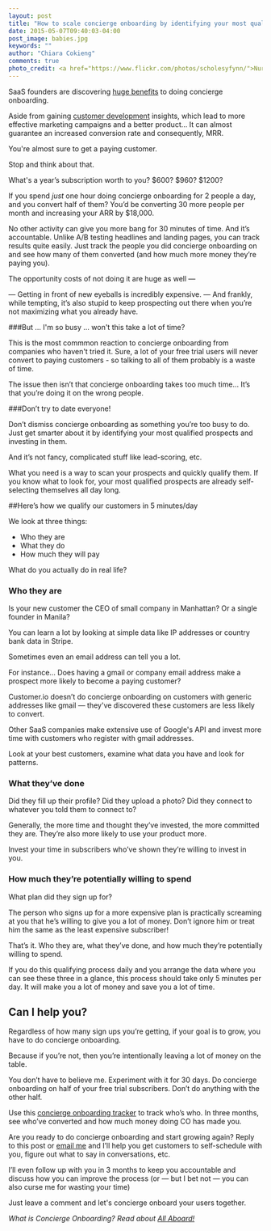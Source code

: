 ```yaml
---
layout: post
title: "How to scale concierge onboarding by identifying your most qualified prospects"
date: 2015-05-07T09:40:03-04:00
post_image: babies.jpg
keywords: ""
author: "Chiara Cokieng"
comments: true
photo_credit: <a href="https://www.flickr.com/photos/scholesyfynn/">Nur Alia Mazalan</a>
---
```

SaaS founders are discovering [huge benefits](http://customer.io/blog/Concierge-onboarding-doubled-conversions.html) to doing concierge onboarding.

Aside from gaining [customer development](http://blog.sohelpful.io/2015/02/07/concierge-onboarding-is-continuous-customer-development/) insights, which lead to more effective marketing campaigns and a better product… It can almost guarantee an increased conversion rate and consequently, MRR.

You're almost sure to get a paying customer.

Stop and think about that.

What's a year’s subscription worth to you? $600? $960? $1200?

If you spend *just* one hour doing concierge onboarding for 2 people a day, and you convert half of them? You’d be converting 30 more people per month and increasing your ARR by $18,000.

No other activity can give you more bang for 30 minutes of time. And it’s accountable. Unlike A/B testing headlines and landing pages, you can track results quite easily. Just track the people you did concierge onboarding on and see how many of them converted (and how much more money they’re paying you).

The opportunity costs of not doing it are huge as well —

— Getting in front of new eyeballs is incredibly expensive.
— And frankly, while tempting, it’s also stupid to keep prospecting out there when you’re not maximizing what you already have.

###But ... I'm so busy ... won't this take a lot of time?

This is the most commmon reaction to concierge onboarding from companies who haven't tried it. Sure, a lot of your free trial users will never convert to paying customers - so talking to all of them probably is a waste of time.

The issue then isn’t that concierge onboarding takes too much time… It’s that you’re doing it on the wrong people.

###Don’t try to date everyone!

Don’t dismiss concierge onboarding as something you’re too busy to do. Just get smarter about it by identifying your most qualified prospects and investing in them.

And it’s not fancy, complicated stuff like lead-scoring, etc.

What you need is a way to scan your prospects and quickly qualify them. If you know what to look for, your most qualified prospects are already self-selecting themselves all day long.

##Here’s how we qualify our customers in 5 minutes/day

We look at three things:

+ Who they are
+ What they do
+ How much they will pay

What do you actually do in real life?

### Who they are

Is your new customer the CEO of small company in Manhattan? Or a single founder in Manila?

You can learn a lot by looking at simple data like IP addresses or country bank data in Stripe.

Sometimes even an email address can tell you a lot.

For instance… Does having a gmail or company email address make a prospect more likely to become a paying customer?

Customer.io doesn’t do concierge onboarding on customers with generic addresses like gmail — they've discovered these customers are less likely to convert.

Other SaaS companies make extensive use of Google's API and invest more time with customers who register with gmail addresses.

Look at your best customers, examine what data you have and look for patterns.

### What they’ve done

Did they fill up their profile? Did they upload a photo? Did they connect to whatever you told them to connect to?

Generally, the more time and thought they’ve invested, the more committed they are. They’re also more likely to use your product more.

Invest your time in subscribers who’ve shown they’re willing to invest in you.

### How much they’re potentially willing to spend

What plan did they sign up for?

The person who signs up for a more expensive plan is practically screaming at you that he’s willing to give you a lot of money. Don’t ignore him or treat him the same as the least expensive subscriber!

That’s it. Who they are, what they’ve done, and how much they’re potentially willing to spend.

If you do this qualifying process daily and you arrange the data where you can see these three in a glance, this process should take only 5 minutes per day. It will make you a lot of money and save you a lot of time.

## Can I help you?

Regardless of how many sign ups you’re getting, if your goal is to grow, you have to do concierge onboarding.

Because if you’re not, then you’re intentionally leaving a lot of money on the table.

You don’t have to believe me. Experiment with it for 30 days. Do concierge onboarding on half of your free trial subscribers. Don’t do anything with the other half.

Use this [concierge onboarding tracker](https://docs.google.com/spreadsheets/d/1XaXnmXi-Z9hmHo--zZleZDPN6TL0cMp8uPqr29UruI0/edit?usp=sharing) to track who’s who. In three months, see who’ve converted and how much money doing CO has made you.

Are you ready to do concierge onboarding and start growing again? Reply to this post or [email me](mailto:chiara@sohelpful.me) and I’ll help you get customers to self-schedule with you, figure out what to say in conversations, etc.

I’ll even follow up with you in 3 months to keep you accountable and discuss how you can improve the process (or — but I bet not — you can also curse me for wasting your time)

Just leave a comment and let's concierge onboard your users together.

*What is Concierge Onboarding? Read about <a href="http://blog.allaboard.io/about/">All Aboard!</a>*